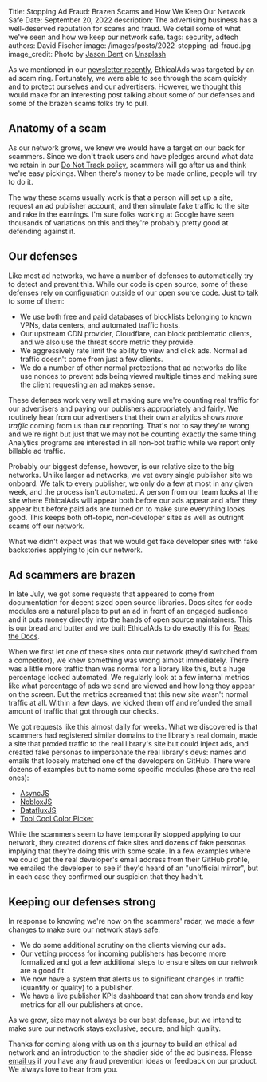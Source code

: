 Title: Stopping Ad Fraud: Brazen Scams and How We Keep Our Network Safe
Date: September 20, 2022
description: The advertising business has a well-deserved reputation for scams and fraud. We detail some of what we've seen and how we keep our network safe.
tags: security, adtech
authors: David Fischer
image: /images/posts/2022-stopping-ad-fraud.jpg
image_credit: <span>Photo by <a href="https://unsplash.com/@jdent?utm_source=unsplash&utm_medium=referral&utm_content=creditCopyText">Jason Dent</a> on <a href="https://unsplash.com/s/photos/security?utm_source=unsplash&utm_medium=referral&utm_content=creditCopyText">Unsplash</a></span>


As we mentioned in our [newsletter recently]({filename}newsletter-july-2022.md),
EthicalAds was targeted by an ad scam ring.
Fortunately, we were able to see through the scam quickly and to protect ourselves and our advertisers.
However, we thought this would make for an interesting post talking about some of our defenses
and some of the brazen scams folks try to pull.


## Anatomy of a scam

As our network grows, we knew we would have a target on our back for scammers.
Since we don't track users and have pledges around what data we retain
in our [Do Not Track policy](https://server.ethicalads.io/.well-known/dnt-policy.txt),
scammers will go after us and think we're easy pickings.
When there's money to be made online, people will try to do it.

The way these scams usually work is that a person will set up a site, request an ad publisher account,
and then simulate fake traffic to the site and rake in the earnings.
I'm sure folks working at Google have seen thousands of variations on this
and they're probably pretty good at defending against it.


## Our defenses

Like most ad networks, we have a number of defenses to automatically try to detect and prevent this.
While our code is open source, some of these defenses rely on configuration outside of our open source code.
Just to talk to some of them:

- We use both free and paid databases of blocklists belonging to known VPNs, data centers, and automated traffic hosts.
- Our upstream CDN provider, Cloudflare, can block problematic clients,
  and we also use the threat score metric they provide.
- We aggressively rate limit the ability to view and click ads.
  Normal ad traffic doesn't come from just a few clients.
- We do a number of other normal protections that ad networks do
  like use nonces to prevent ads being viewed multiple times
  and making sure the client requesting an ad makes sense.

These defenses work very well at making sure we're counting real traffic for our advertisers
and paying our publishers appropriately and fairly.
We routinely hear from our advertisers that their own analytics shows *more traffic* coming from us
than our reporting.
That's not to say they're wrong and we're right but just that we may not be counting exactly the same thing.
Analytics programs are interested in all non-bot traffic while we report only billable ad traffic.

Probably our biggest defense, however, is our relative size to the big networks.
Unlike larger ad networks, we vet every single publisher site we onboard.
We talk to every publisher, we only do a few at most in any given week, and the process isn't automated.
A person from our team looks at the site where EthicalAds will appear both before our ads appear and after they appear but before paid ads are turned on to make sure everything looks good.
This keeps both off-topic, non-developer sites as well as outright scams off our network.

What we didn't expect was that we would get fake developer sites with fake backstories applying to join our network.


## Ad scammers are brazen

In late July, we got some requests that appeared to come from documentation for decent sized open source libraries.
Docs sites for code modules are a natural place to put an ad in front of an engaged audience
and it puts money directly into the hands of open source maintainers.
This is our bread and butter and we built EthicalAds to do exactly this for [Read the Docs](https://readthedocs.org/).

When we first let one of these sites onto our network (they'd switched from a competitor),
we knew something was wrong almost immediately.
There was a little more traffic than was normal for a library like this, but a huge percentage looked automated.
We regularly look at a few internal metrics like what percentage of ads we send are viewed and how long they appear on the screen. But the metrics screamed that this new site wasn't normal traffic at all.
Within a few days, we kicked them off and refunded the small amount of traffic that got through our checks.

We got requests like this almost daily for weeks.
What we discovered is that scammers had registered similar domains to the library's real domain,
made a site that proxied traffic to the real library's site but could inject ads,
and created fake personas to impersonate the real library's devs:
names and emails that loosely matched one of the developers on GitHub.
There were dozens of examples but to name some specific modules (these are the real ones):

- [AsyncJS](https://github.com/caolan/async)
- [NobloxJS](https://noblox.js.org/)
- [DatafluxJS](https://github.com/massimocandela/dataflux)
- [Tool Cool Color Picker](https://github.com/toolcool-org/toolcool-color-picker)

While the scammers seem to have temporarily stopped applying to our network,
they created dozens of fake sites and dozens of fake personas
implying that they're doing this with some scale.
In a few examples where we could get the real developer's email address from their GitHub profile,
we emailed the developer to see if they'd heard of an "unofficial mirror",
but in each case they confirmed our suspicion that they hadn't.


## Keeping our defenses strong

In response to knowing we're now on the scammers' radar,
we made a few changes to make sure our network stays safe:

- We do some additional scrutiny on the clients viewing our ads.
- Our vetting process for incoming publishers has become more formalized
  and got a few additional steps to ensure sites on our network are a good fit.
- We now have a system that alerts us to significant changes in traffic (quantity or quality) to a publisher.
- We have a live publisher KPIs dashboard that can show trends and key metrics for all our publishers at once.

As we grow, size may not always be our best defense,
but we intend to make sure our network stays exclusive, secure, and high quality.

Thanks for coming along with us on this journey to build an ethical ad network
and an introduction to the shadier side of the ad business.
Please [email us](mailto:ads@ethicalads.io) if you have any fraud prevention ideas
or feedback on our product.
We always love to hear from you.
